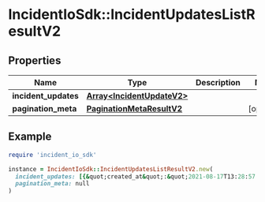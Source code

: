 # IncidentIoSdk::IncidentUpdatesListResultV2

## Properties

| Name | Type | Description | Notes |
| ---- | ---- | ----------- | ----- |
| **incident_updates** | [**Array&lt;IncidentUpdateV2&gt;**](IncidentUpdateV2.md) |  |  |
| **pagination_meta** | [**PaginationMetaResultV2**](PaginationMetaResultV2.md) |  | [optional] |

## Example

```ruby
require 'incident_io_sdk'

instance = IncidentIoSdk::IncidentUpdatesListResultV2.new(
  incident_updates: [{&quot;created_at&quot;:&quot;2021-08-17T13:28:57.801578Z&quot;,&quot;id&quot;:&quot;01FCNDV6P870EA6S7TK1DSYDG0&quot;,&quot;incident_id&quot;:&quot;01FCNDV6P870EA6S7TK1DSYDG0&quot;,&quot;merged_into_incident_id&quot;:&quot;01FCNDV6P870EA6S7TK1DSYDG0&quot;,&quot;message&quot;:&quot;We&#39;re working on a fix, hoping to ship in the next 30 minutes&quot;,&quot;new_incident_status&quot;:{&quot;category&quot;:&quot;triage&quot;,&quot;created_at&quot;:&quot;2021-08-17T13:28:57.801578Z&quot;,&quot;description&quot;:&quot;Impact has been **fully mitigated**, and we&#39;re ready to learn from this incident.&quot;,&quot;id&quot;:&quot;01FCNDV6P870EA6S7TK1DSYD5H&quot;,&quot;name&quot;:&quot;Closed&quot;,&quot;rank&quot;:4,&quot;updated_at&quot;:&quot;2021-08-17T13:28:57.801578Z&quot;},&quot;new_severity&quot;:{&quot;created_at&quot;:&quot;2021-08-17T13:28:57.801578Z&quot;,&quot;description&quot;:&quot;Issues with **low impact**.&quot;,&quot;id&quot;:&quot;01FCNDV6P870EA6S7TK1DSYDG0&quot;,&quot;name&quot;:&quot;Minor&quot;,&quot;rank&quot;:1,&quot;updated_at&quot;:&quot;2021-08-17T13:28:57.801578Z&quot;},&quot;updater&quot;:{&quot;api_key&quot;:{&quot;id&quot;:&quot;01FCNDV6P870EA6S7TK1DSYDG0&quot;,&quot;name&quot;:&quot;My test API key&quot;},&quot;user&quot;:{&quot;email&quot;:&quot;lisa@incident.io&quot;,&quot;id&quot;:&quot;01FCNDV6P870EA6S7TK1DSYDG0&quot;,&quot;name&quot;:&quot;Lisa Karlin Curtis&quot;,&quot;role&quot;:&quot;viewer&quot;,&quot;slack_user_id&quot;:&quot;U02AYNF2XJM&quot;}}}],
  pagination_meta: null
)
```

